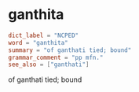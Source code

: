 # ganthita

``` toml
dict_label = "NCPED"
word = "ganthita"
summary = "of ganthati tied; bound"
grammar_comment = "pp mfn."
see_also = ["ganthati"]
```

of ganthati tied; bound

